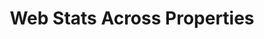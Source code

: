 ---
title: Web Stats Across Properties 
layout: dashboard
permalink: /web-properties.html
keepChartColorsSame: true
dashboard:
  container_id: webStats
  data_sources:
    monthly: /kpidata/web-properties.csv
  default_frequency: monthly
  show_frequency_toggle: true
  default_tab: chart
  show_table: true
  charts:
    - type: line
      title: Total Users
      datasets:
        - row_index: 0
        - row_index: 10
        - row_index: 20
        - row_index: 30
        - row_index: 40
        - row_index: 50
        - row_index: 60
        - row_index: 70
        - row_index: 80
    - type: line
      title: Views
      datasets:
        - row_index: 2
        - row_index: 12
        - row_index: 22
        - row_index: 32
        - row_index: 42
        - row_index: 52
        - row_index: 62
        - row_index: 72
        - row_index: 82
    - type: line
      title: Sessions
      datasets:
        - row_index: 4
        - row_index: 14
        - row_index: 24
        - row_index: 34
        - row_index: 46
        - row_index: 54
        - row_index: 64
        - row_index: 74
        - row_index: 84
    - type: line
      title: Engagement Rates
      datasets:
        - row_index: 7
        - row_index: 17
        - row_index: 27
        - row_index: 37
        - row_index: 47
        - row_index: 57
        - row_index: 67
        - row_index: 77
        - row_index: 87
    - type: line
      title: Views Per User
      datasets:
        - row_index: 3
        - row_index: 13 
        - row_index: 23
        - row_index: 33
        - row_index: 43
        - row_index: 53
        - row_index: 63
        - row_index: 73
        - row_index: 83
---